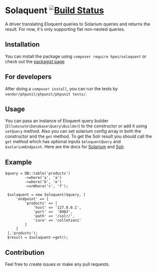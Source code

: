 # Solaquent [![Build Status](https://travis-ci.org/hpez/solaquent.svg?branch=master)](https://travis-ci.org/hpez/solaquent)
A driver translating Eloquent queries to Solarium queries and returns the result. For now, it's only supporting flat non-nested queries.

## Installation
You can install the package using `composer require hpez/solaquent` or check out the [packagist page](https://packagist.org/packages/hpez/solaquent)

## For developers
After doing a `composer install`, you can run the tests by `vendor/phpunit/phpunit/phpunit tests/`.

## Usage
You can pass an instance of Eloquent query builder (`Illuminate\Database\Query\Builder`) to the constructor or add it using `setQuery` method. Also you can set solarium config array in both the constructor and the `get` method.
To get the Solr result you should call the `get` method which has optional inputs `$eloquentQuery` and `$solariumEndpoint`.
Here are the docs for [Solarium](https://solarium.readthedocs.io) and [Solr](http://lucene.apache.org/solr/guide/).

## Example
```
$query = DB::table('products')
         ->where('a', 'a')
         ->where('b', 'e')
         ->orWhere('c', 'f');
 
 $solaquent = new Solaquent($query, [
     'endpoint' => [
         'products' => [
             'host' => '127.0.0.1',
             'port' =>  '8983',
             'path' => '/solr/',
             'core' => 'colletion1'
         ]
     ]
 ],'products');
 $result = $solaquent->get();
 ```
 
 ## Contribution
 Feel free to create issues or make any pull requests.
